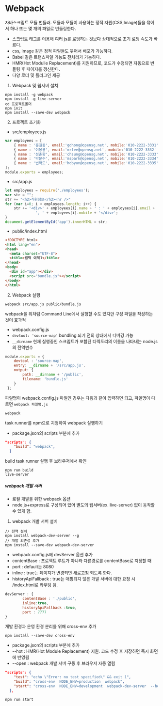 # Webpack 
자바스크립트 모듈 번들러. 모듈과 모듈이 사용하는 정적 자원(CSS,Image)들을 묶어서 하나 또는 몇 개의 파일로 번들링한다.
- 스크립트 태그를 이용해 여러 js를 로딩하는 것보다 상대적으로 초기 로딩 속도가 빠르다.
- css, image 같은 정적 파일들도 묶어서 배포가 가능하다.
- Babel 같은 트랜스파일 기능도 전처리가 가능하다.
- HMR(Hot Modulle Replacement)를 지원하므로, 코드가 수정되면 자동으로 번들링 후 페이지를 갱신한다.
- 다양 로더 및 플러그인 제공

1) Webpack 및 웹서버 설치
```
npm install -g webpack
npm install -g live-server
cd 프로젝트폴더
npm init
npm install --save-dev webpack
```
2) 프로젝트 초기화
- src/employees.js
```javascript
var employees = [ 
    { name : '홍길동', email:'gdhong@opensg.net', mobile:'010-2222-3331' },
    { name : '이몽룡', email:'mrlee@opensg.net', mobile:'010-2222-3332' },
    { name : '성춘향', email:'chsung@opensg.net', mobile:'010-2222-3333' },
    { name : '박문수', email:'mspark@opensg.net', mobile:'010-2222-3334' },
    { name : '변학도', email:'hdbyun@opensg.net', mobile:'010-2222-3335' }
];
module.exports = employees;
```
- src/app.js
```javascript
let employees = require('./employees');
var str = "";
str += "<h2>직원정보</h2><hr />"
for (var i=0; i < employees.length; i++) {
    str += '<div>' + employees[i].name + ' : ' + employees[i].email +
              ', ' + employees[i].mobile + '</div>';
}
document.getElementById('app').innerHTML = str;
```
- public/index.html
```html
<!DOCTYPE html>
<html lang="en">
<head>
  <meta charset="UTF-8">
  <title>웹팩 예제1</title>
</head>
<body>
  <div id="app"></div>
  <script src="bundle.js"></script>
</body>
</html>
```

2) Webpack 실행
```
webpack src/app.js public/bundle.js
```
webpack을 위처럼 Command Line에서 실행할 수도 있지만 구성 파일을 작성하는 것이 효과적
- webpack.config.js
- ``devtool: 'source-map'`` bundling 되기 전의 상태에서 디버깅 가능
- ``__dirname`` 현재 실행중인 스크립트가 포함된 디렉토리의 이름을 나타내는 node.js의 전역변수
```javascript
module.exports = { 
    devtool : 'source-map',
    entry: __dirname + '/src/app.js',  
    output: { 
        path: __dirname + '/public', 
        filename: 'bundle.js' 
    }
 };
```
파일명이 webpack.config.js 파일인 경우는 다음과 같이 입력하면 되고, 파일명이 다르면 ``webpack 파일명.js``
```
webpack
```
task runner를 npm으로 지정하여 webpack 실행하기
- package.json의 scripts 부분에 추가
```json
"scripts": {
    "build": "webpack",
  }
```
build task runner 실행 후 브라우저에서 확인
```
npm run build
live-server
```
##### webpack 개발 서버
- 로컬 개발을 위한 webpack 옵션
- node.js+express로 구성되어 있어 별도의 웹서버(ex. live-server) 없이 동작할 수 있게 함.

1) webpack 개발 서버 설치
```
// 전역 설치
npm install webpack-dev-server --g
// 개발 의존성 추가
npm install --save-dev webpack-dev-server 
```
- webpack.config.js에 devServer 옵션 추가
- contentBase : 프로젝트 루트가 아니라 다른경로를 contentBase로 지정할 때
- port : default는 8080
- inline : true는 페이지가 변경되면 새로고침 되도록 한다.
- historyApiFallback : true는 매핑되지 않은 개발 서버에 대한 요청 시 /index.html로 라우팅 됨.
```javascript
devServer : {
        contentBase : './public',
        inline:true, 
        historyApiFallback :true,
        port : 7777
}    
```
개발 환경과 운영 환경 분리를 위해 cross-env 추가
```
npm install --save-dev cross-env
```
- package.json의 scripts 부분에 추가
- --hot : HMR(Hot Module Replacement) 지원. 코드 수정 후 저장하면 즉시 화면에 반영됨
- --open : webpack 개발 서버 구동 후 브라우저 자동 열림
```json
"scripts": {
    "test": "echo \"Error: no test specified\" && exit 1",
    "build": "cross-env  NODE_ENV=production  webpack",
    "start": "cross-env  NODE_ENV=development  webpack-dev-server  --hot  --open"      
  },
```
```
npm run start
```
